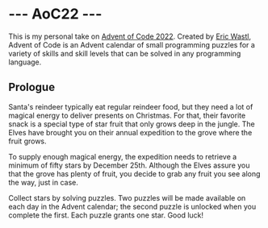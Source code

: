 # --- AoC22 ---

This is my personal take on [Advent of Code 2022](https://adventofcode.com/2022). Created by [Eric Wastl](https://github.com/topaz), Advent of Code is an Advent calendar of small programming puzzles for a variety of skills and skill levels that can be solved in any programming language.

## Prologue

Santa's reindeer typically eat regular reindeer food, but they need a lot of magical energy to deliver presents on Christmas. For that, their favorite snack is a special type of star fruit that only grows deep in the jungle. The Elves have brought you on their annual expedition to the grove where the fruit grows.

To supply enough magical energy, the expedition needs to retrieve a minimum of fifty stars by December 25th. Although the Elves assure you that the grove has plenty of fruit, you decide to grab any fruit you see along the way, just in case.

Collect stars by solving puzzles. Two puzzles will be made available on each day in the Advent calendar; the second puzzle is unlocked when you complete the first. Each puzzle grants one star. Good luck!
